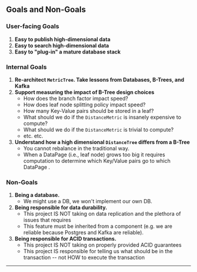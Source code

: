 
## Goals and Non-Goals

### User-facing Goals

1. **Easy to publish high-dimensional data**
2. **Easy to search high-dimensional data**
3. **Easy to "plug-in" a mature database stack**

### Internal Goals

1. **Re-architect `MetricTree`. Take lessons from Databases, B-Trees, and Kafka**
2. **Support measuring the impact of B-Tree design choices**
    - How does the branch factor impact speed?
    - How does leaf node splitting policy impact speed?
    - How many Key-Value pairs should be stored in a leaf?
    - What should we do if the `DistanceMetric` is insanely expensive to compute?
    - What should we do if the `DistanceMetric` is trivial to compute?
    - etc. etc.
3. **Understand how a high dimensional `DistanceTree` differs from a B-Tree**
    - You cannot rebalance in the traditional way.
    - When a DataPage (i.e., leaf node) grows too big it requires computation to determine which Key/Value pairs go to
      which DataPage .

### Non-Goals

1. **Being a database.**
    - We might use a DB, we won't implement our own DB.
2. **Being responsible for data durability.**
    - This project IS NOT taking on data replication and the plethora of issues that requires
    - This feature must be inherited from a component (e.g. we are reliable because Postgres and Kafka are reliable).
3. **Being responsible for ACID transactions.**
    - This project IS NOT taking on properly provided ACID guarantees
    - This project IS responsible for telling us what should be in the transaction -- not HOW to execute the transaction

---
